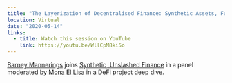 ```yaml
---
title: "The Layerization of Decentralised Finance: Synthetic Assets, Futures, Options: What’s Next?"
location: Virtual
date: "2020-05-14"
links:
  - title: Watch this session on YouTube
    link: https://youtu.be/WllCpM8ki5o
---
```


[Barney Mannerings](https://twitter.com/barnabee) joins [Synthetic, Unslashed Finance](https://twitter.com/synthetix_io) in a panel moderated by [Mona El Lisa](https://twitter.com/Mona_El_Isa) in a DeFi project deep dive.
